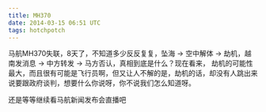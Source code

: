 ```yaml
---
title: MH370
date: 2014-03-15 06:51 UTC
tags: hotchpotch
---
```


马航MH370失联，8天了，不知道多少反反复复，坠海 -> 空中解体 -> 劫机，越南发消息 -> 中方转发 -> 马方否认，真相到底是什么？现在看来，
劫机的可能性最大，而且很有可能是飞行员啊，但又让人不解的是，劫机的话，却没有人跳出来说要跟政府谈判，想要什么你说呀，你不说我们怎么知道呀。

还是等等继续看马航新闻发布会直播吧
